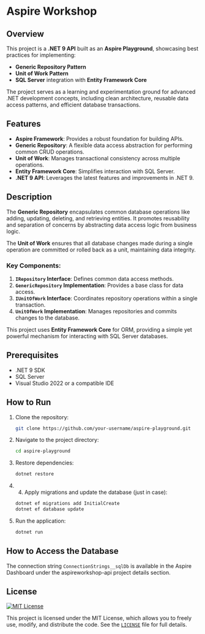 # Aspire Workshop

## Overview
This project is a **.NET 9 API** built as an **Aspire Playground**, showcasing best practices for implementing:

- **Generic Repository Pattern**
- **Unit of Work Pattern**
- **SQL Server** integration with **Entity Framework Core**

The project serves as a learning and experimentation ground for advanced .NET development concepts, including clean architecture, reusable data access patterns, and efficient database transactions.

## Features
- **Aspire Framework**: Provides a robust foundation for building APIs.
- **Generic Repository**: A flexible data access abstraction for performing common CRUD operations.
- **Unit of Work**: Manages transactional consistency across multiple operations.
- **Entity Framework Core**: Simplifies interaction with SQL Server.
- **.NET 9 API**: Leverages the latest features and improvements in .NET 9.

## Description
The **Generic Repository** encapsulates common database operations like adding, updating, deleting, and retrieving entities. It promotes reusability and separation of concerns by abstracting data access logic from business logic.

The **Unit of Work** ensures that all database changes made during a single operation are committed or rolled back as a unit, maintaining data integrity.

### Key Components:
1. **`IRepository` Interface**: Defines common data access methods.
2. **`GenericRepository` Implementation**: Provides a base class for data access.
3. **`IUnitOfWork` Interface**: Coordinates repository operations within a single transaction.
4. **`UnitOfWork` Implementation**: Manages repositories and commits changes to the database.

This project uses **Entity Framework Core** for ORM, providing a simple yet powerful mechanism for interacting with SQL Server databases.

## Prerequisites
- .NET 9 SDK
- SQL Server
- Visual Studio 2022 or a compatible IDE

## How to Run
1. Clone the repository:
   ```bash
   git clone https://github.com/your-username/aspire-playground.git
   ```

2. Navigate to the project directory:
   ```bash
   cd aspire-playground
   ```

3. Restore dependencies:
   ```bash
   dotnet restore
   ```

1. 4. Apply migrations and update the database (just in case):
   ```bash
   dotnet ef migrations add InitialCreate
   dotnet ef database update
   ```

5. Run the application:
   ```bash
   dotnet run
   ```

## How to Access the Database
The connection string `ConnectionStrings__sqlDb` is available in the Aspire Dashboard under the aspireworkshop-api project details section.

## License
[![MIT License](https://img.shields.io/badge/license-MIT-blue.svg)](LICENSE)

This project is licensed under the MIT License, which allows you to freely use, modify, and distribute the code. See the [`LICENSE`](LICENSE) file for full details.